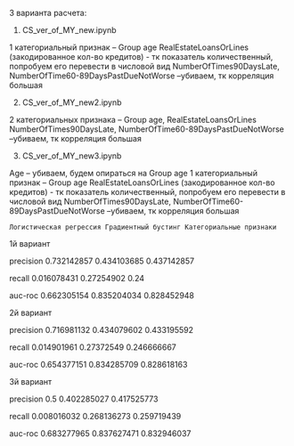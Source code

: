 3 варианта расчета:
1.	CS_ver_of_MY_new.ipynb

1 категориальный признак – Group age
RealEstateLoansOrLines (закодированное кол-во кредитов) - тк показатель количественный, попробуем его перевести в числовой вид 
NumberOfTimes90DaysLate, NumberOfTime60-89DaysPastDueNotWorse –убиваем, тк корреляция большая

2.	CS_ver_of_MY_new2.ipynb

2 категориальных признака – Group age, RealEstateLoansOrLines 
NumberOfTimes90DaysLate, NumberOfTime60-89DaysPastDueNotWorse –убиваем, тк корреляция большая

3.	CS_ver_of_MY_new3.ipynb

Age – убиваем, будем опираться на Group age 
1 категориальный признак – Group age
RealEstateLoansOrLines (закодированное кол-во кредитов) - тк показатель количественный, попробуем его перевести в числовой вид 
NumberOfTimes90DaysLate, NumberOfTime60-89DaysPastDueNotWorse –убиваем, тк корреляция большая

 	Логистическая регрессия	Градиентный бустинг	Категориальные признаки
1й вариант

precision	0.732142857	0.434103685	0.437142857

recall	0.016078431	0.27254902	0.24

auc-roc	0.662305154	0.835204034	0.828452948

2й вариант

precision	0.716981132	0.434079602	0.433195592

recall	0.014901961	0.27372549	0.246666667

auc-roc	0.654377151	0.834285709	0.828618163

3й вариант

precision	0.5	0.402285027	0.417525773

recall	0.008016032	0.268136273	0.259719439

auc-roc	0.683277965	0.837627471	0.832946037

